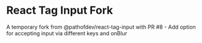 # React Tag Input Fork

A temporary fork from @pathofdev/react-tag-input with PR #8 - Add option for accepting input via different keys and onBlur

